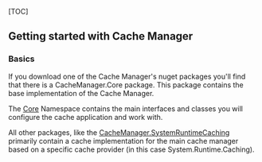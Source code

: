 [TOC]
## Getting started with Cache Manager

### Basics
If you download one of the Cache Manager's nuget packages you'll find
that there is a CacheManager.Core package. This package contains 
the base implementation of the Cache Manager.

The [Core][1] Namespace contains the main interfaces and classes you will configure the cache application and work with.

All other packages, like the [CacheManager.SystemRuntimeCaching][2] primarily contain a cache implementation for 
the main cache manager based on a specific cache provider (in this case System.Runtime.Caching).




[1]:http://michaco.github.io/Documentation/CacheManager/Help/html/N_CacheManager_Core.htm
[2]:https://www.nuget.org/packages/CacheManager.SystemRuntimeCaching/